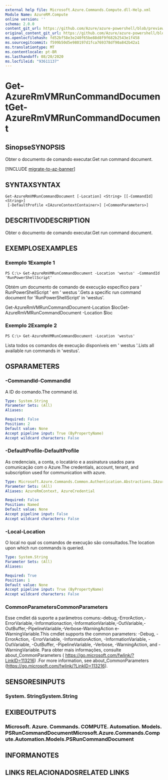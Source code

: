 ```yaml
---
external help file: Microsoft.Azure.Commands.Compute.dll-Help.xml
Module Name: AzureRM.Compute
online version: ''
schema: 2.0.0
content_git_url: https://github.com/Azure/azure-powershell/blob/preview/src/ResourceManager/Compute/Commands.Compute/help/Get-AzureRmVMRunCommandDocument.md
original_content_git_url: https://github.com/Azure/azure-powershell/blob/preview/src/ResourceManager/Compute/Commands.Compute/help/Get-AzureRmVMRunCommandDocument.md
ms.openlocfilehash: fd52bf58e3e240f65be88d8f9f682b2543e1f458
ms.sourcegitcommit: f599b50d5e980197d1fca769378df90a842b42a1
ms.translationtype: MT
ms.contentlocale: pt-BR
ms.lasthandoff: 08/20/2020
ms.locfileid: "93611137"
---
```

# <span data-ttu-id="e3bdd-101">Get-AzureRmVMRunCommandDocument</span><span class="sxs-lookup"><span data-stu-id="e3bdd-101">Get-AzureRmVMRunCommandDocument</span></span>

## <span data-ttu-id="e3bdd-102">Sinopse</span><span class="sxs-lookup"><span data-stu-id="e3bdd-102">SYNOPSIS</span></span>
<span data-ttu-id="e3bdd-103">Obter o documento de comando executar.</span><span class="sxs-lookup"><span data-stu-id="e3bdd-103">Get run command document.</span></span>

[!INCLUDE [migrate-to-az-banner](../../includes/migrate-to-az-banner.md)]

## <span data-ttu-id="e3bdd-104">SYNTAX</span><span class="sxs-lookup"><span data-stu-id="e3bdd-104">SYNTAX</span></span>

```
Get-AzureRmVMRunCommandDocument [-Location] <String> [[-CommandId] <String>]
 [-DefaultProfile <IAzureContextContainer>] [<CommonParameters>]
```

## <span data-ttu-id="e3bdd-105">DESCRITIVO</span><span class="sxs-lookup"><span data-stu-id="e3bdd-105">DESCRIPTION</span></span>
<span data-ttu-id="e3bdd-106">Obter o documento de comando executar.</span><span class="sxs-lookup"><span data-stu-id="e3bdd-106">Get run command document.</span></span>

## <span data-ttu-id="e3bdd-107">EXEMPLOS</span><span class="sxs-lookup"><span data-stu-id="e3bdd-107">EXAMPLES</span></span>

### <span data-ttu-id="e3bdd-108">Exemplo 1</span><span class="sxs-lookup"><span data-stu-id="e3bdd-108">Example 1</span></span>
```
PS C:\> Get-AzureRmVMRunCommandDocument -Location 'westus' -CommandId 'RunPowerShellScript'
```

<span data-ttu-id="e3bdd-109">Obtém um documento de comando de execução específico para ' RunPowerShellScript ' em ' westus '.</span><span class="sxs-lookup"><span data-stu-id="e3bdd-109">Gets a specific run command document for 'RunPowerShellScript' in 'westus'.</span></span>


<span data-ttu-id="e3bdd-110">Get-AzureRmVMRunCommandDocument-Location $loc</span><span class="sxs-lookup"><span data-stu-id="e3bdd-110">Get-AzureRmVMRunCommandDocument -Location $loc</span></span>

### <span data-ttu-id="e3bdd-111">Exemplo 2</span><span class="sxs-lookup"><span data-stu-id="e3bdd-111">Example 2</span></span>
```
PS C:\> Get-AzureRmVMRunCommandDocument -Location 'westus'
```

<span data-ttu-id="e3bdd-112">Lista todos os comandos de execução disponíveis em ' westus '.</span><span class="sxs-lookup"><span data-stu-id="e3bdd-112">Lists all available run commands in 'westus'.</span></span>

## <span data-ttu-id="e3bdd-113">OS</span><span class="sxs-lookup"><span data-stu-id="e3bdd-113">PARAMETERS</span></span>

### <span data-ttu-id="e3bdd-114">-CommandId</span><span class="sxs-lookup"><span data-stu-id="e3bdd-114">-CommandId</span></span>
<span data-ttu-id="e3bdd-115">A ID do comando.</span><span class="sxs-lookup"><span data-stu-id="e3bdd-115">The command id.</span></span>

```yaml
Type: System.String
Parameter Sets: (All)
Aliases: 

Required: False
Position: 2
Default value: None
Accept pipeline input: True (ByPropertyName)
Accept wildcard characters: False
```

### <span data-ttu-id="e3bdd-116">-DefaultProfile</span><span class="sxs-lookup"><span data-stu-id="e3bdd-116">-DefaultProfile</span></span>
<span data-ttu-id="e3bdd-117">As credenciais, a conta, o locatário e a assinatura usados para comunicação com o Azure.</span><span class="sxs-lookup"><span data-stu-id="e3bdd-117">The credentials, account, tenant, and subscription used for communication with azure.</span></span>

```yaml
Type: Microsoft.Azure.Commands.Common.Authentication.Abstractions.IAzureContextContainer
Parameter Sets: (All)
Aliases: AzureRmContext, AzureCredential

Required: False
Position: Named
Default value: None
Accept pipeline input: False
Accept wildcard characters: False
```

### <span data-ttu-id="e3bdd-118">-Local</span><span class="sxs-lookup"><span data-stu-id="e3bdd-118">-Location</span></span>
<span data-ttu-id="e3bdd-119">O local no qual os comandos de execução são consultados.</span><span class="sxs-lookup"><span data-stu-id="e3bdd-119">The location upon which run commands is queried.</span></span>

```yaml
Type: System.String
Parameter Sets: (All)
Aliases: 

Required: True
Position: 1
Default value: None
Accept pipeline input: True (ByPropertyName)
Accept wildcard characters: False
```

### <span data-ttu-id="e3bdd-120">CommonParameters</span><span class="sxs-lookup"><span data-stu-id="e3bdd-120">CommonParameters</span></span>
<span data-ttu-id="e3bdd-121">Esse cmdlet dá suporte a parâmetros comuns:-debug,-ErrorAction,-ErrorVariable,-Informationaction,-InformationVariable,-OutVariable,-OutBuffer,-PipelineVariable,-Verbose-WarningAction e-WarningVariable.</span><span class="sxs-lookup"><span data-stu-id="e3bdd-121">This cmdlet supports the common parameters: -Debug, -ErrorAction, -ErrorVariable, -InformationAction, -InformationVariable, -OutVariable, -OutBuffer, -PipelineVariable, -Verbose, -WarningAction, and -WarningVariable.</span></span> <span data-ttu-id="e3bdd-122">Para obter mais informações, consulte about_CommonParameters ( https://go.microsoft.com/fwlink/?LinkID=113216) .</span><span class="sxs-lookup"><span data-stu-id="e3bdd-122">For more information, see about_CommonParameters (https://go.microsoft.com/fwlink/?LinkID=113216).</span></span>

## <span data-ttu-id="e3bdd-123">SENSORES</span><span class="sxs-lookup"><span data-stu-id="e3bdd-123">INPUTS</span></span>

### <span data-ttu-id="e3bdd-124">System. String</span><span class="sxs-lookup"><span data-stu-id="e3bdd-124">System.String</span></span>

## <span data-ttu-id="e3bdd-125">EXIBE</span><span class="sxs-lookup"><span data-stu-id="e3bdd-125">OUTPUTS</span></span>

### <span data-ttu-id="e3bdd-126">Microsoft. Azure. Commands. COMPUTE. Automation. Models. PSRunCommandDocument</span><span class="sxs-lookup"><span data-stu-id="e3bdd-126">Microsoft.Azure.Commands.Compute.Automation.Models.PSRunCommandDocument</span></span>

## <span data-ttu-id="e3bdd-127">INFORMA</span><span class="sxs-lookup"><span data-stu-id="e3bdd-127">NOTES</span></span>

## <span data-ttu-id="e3bdd-128">LINKS RELACIONADOS</span><span class="sxs-lookup"><span data-stu-id="e3bdd-128">RELATED LINKS</span></span>

